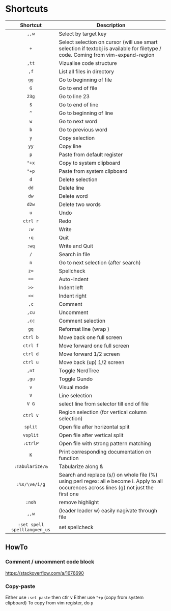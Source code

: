 # Shortcuts

| Shortcut | Description                      |
|:--------:| -------------------------------- | 
| `,,w`    | Select by target key             |
| `+`      | Select selection on cursor (will use smart selection if textobj is available for filetype / code. Coming from vim-expand-region |
| `,tt`    | Vizualise code structure         |
| `,f`     | List all files in directory      |
| `gg`     | Go to beginning of file          |
| `G`      | Go to end of file                |
| `23g`    | Go to line 23                    |
| `$`      | Go to end of line                |
| `^`      | Go to beginning of line          |
| `w`      | Go to next word                  |
| `b`      | Go to previous word                  |
| `y`      | Copy selection |
| `yy`     | Copy line |
| `p`      | Paste from default register |
| `"+x`    | Copy to system clipboard |
| `"+p`    | Paste from system clipboard |
| `d`      | Delete selection                 |
| `dd`     | Delete line                      |
| `dw`     | Delete word                      |
| `d2w`    | Delete two words                 |
| `u`      | Undo                            |
| `ctrl r`      | Redo                            |
| `:w`     | Write                            |
| `:q`     | Quit                             |
| `:wq`    | Write and Quit                   |
| `/`      | Search in file                   |
| `n`      | Go to next selection (after search)      |
| `z=`     | Spellcheck                       |
| `==`     | Auto-indent                      |
| `>>`     | Indent left                      |
| `<<`     | Indent right                     |
| `,c`     | Comment                          |
| `,cu`    | Uncomment                        |
| `,cc`    | Comment selection                |
| `gq`     | Reformat line (wrap )            |
| `ctrl b` | Move back one full screen     |
| `ctrl f` | Move forward one full screen      |
| `ctrl d` | Move forward 1/2 screen      |
| `ctrl u` | Move back (up) 1/2 screen      |
| `,nt` | Toggle NerdTree |
| `,gu` | Toggle Gundo |
| `v` | Visual mode |
| `V` | Line selection |
| `V G` | select line from selector till end of file |
| `ctrl v` | Region selection (for vertical column selection) |
| `split` | Open file after horizontal split |
| `vsplit` | Open file after vertical split |
| `:CtrlP` | Open file with strong pattern matching |
| `K` | Print corresponding documentation on function |
| `:Tabularize/&` | Tabularize along & |
| `:%s/\ve/i/g` | Search and replace (s/) on whole file (%) using perl regex: all e become i. Apply to all occurences across lines (g) not just the first one |
| `:noh` | remove highlight |
| `,,w` | (leader leader w) easily nagivate through file |
| `:set spell spelllang=en_us` | set spellcheck |

## HowTo

### Comment / uncomment code block
https://stackoverflow.com/a/1676690

### Copy-paste 
Either use `:set paste` then ctlr v 
Either use `"+p` (copy from system clipboard)
To copy from vim register, do `p`
